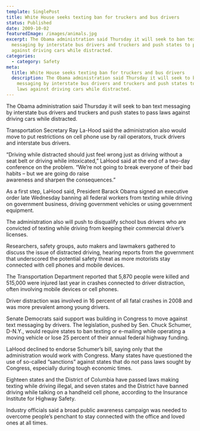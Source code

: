 ```yaml
---
template: SinglePost
title: White House seeks texting ban for truckers and bus drivers
status: Published
date: 2009-10-02
featuredImage: /images/animals.jpg
excerpt: The Obama administration said Thursday it will seek to ban text
  messaging by interstate bus drivers and truckers and push states to pass laws
  against driving cars while distracted.
categories:
  - category: Safety
meta:
  title: White House seeks texting ban for truckers and bus drivers
  description: The Obama administration said Thursday it will seek to ban text
    messaging by interstate bus drivers and truckers and push states to pass
    laws against driving cars while distracted.
---
```

<!--StartFragment-->

The Obama administration said Thursday it will seek to ban text messaging by interstate bus drivers and truckers and push states to pass laws against driving cars while distracted.

Transportation Secretary Ray La-Hood said the administration also would move to put restrictions on cell phone use by rail operators, truck drivers and interstate bus drivers.

“Driving while distracted should just feel wrong just as driving without a seat belt or driving while intoxicated,” LaHood said at the end of a two-day conference on the problem. “We’re not going to break everyone of their bad habits – but we are going do raise\
awareness and sharpen the consequences.”

As a first step, LaHood said, President Barack Obama signed an executive order late Wednesday banning all federal workers from texting while driving on government business, driving government vehicles or using government equipment.

The administration also will push to disqualify school bus drivers who are convicted of texting while driving from keeping their commercial driver’s licenses.

Researchers, safety groups, auto makers and lawmakers gathered to discuss the issue of distracted driving, hearing reports from the government that underscored the potential safety threat as more motorists stay connected with cell phones and mobile devices.

The Transportation Department reported that 5,870 people were killed and 515,000 were injured last year in crashes connected to driver distraction, often involving mobile devices or cell phones.

Driver distraction was involved in 16 percent of all fatal crashes in 2008 and was more prevalent among young drivers.

Senate Democrats said support was building in Congress to move against text messaging by drivers. The legislation, pushed by Sen. Chuck Schumer, D-N.Y., would require states to ban texting or e-mailing while operating a moving vehicle or lose 25 percent of their annual federal highway funding.

LaHood declined to endorse Schumer’s bill, saying only that the administration would work with Congress. Many states have questioned the use of so-called “sanctions” against states that do not pass laws sought by Congress, especially during tough economic times.

Eighteen states and the District of Columbia have passed laws making texting while driving illegal, and seven states and the District have banned driving while talking on a handheld cell phone, according to the Insurance Institute for Highway Safety.

Industry officials said a broad public awareness campaign was needed to overcome people’s penchant to stay connected with the office and loved ones at all times.

<!--EndFragment-->